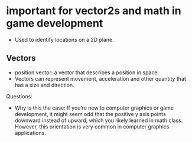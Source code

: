 # important for vector2s and math in game development
* Used to identify locations on a 2D plane.


## Vectors
* position vector: a vector that describes a position in space.
* Vectors can represent movement, acceleration and other quantity that has a size and direction.



Questions:
* Why is this the case: If you’re new to computer graphics or game development, it might seem odd that the positive y axis points downward instead of upward, which you likely learned in math class. However, this orientation is very common in computer graphics applications.

